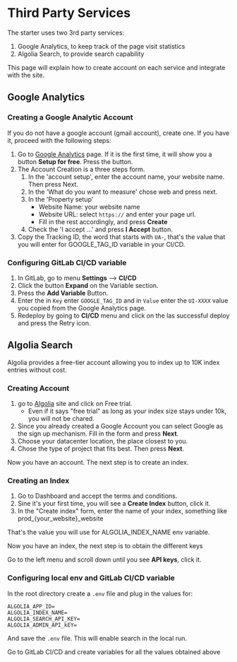 Third Party Services
====================

The starter uses two 3rd party services: 
1. Google Analytics, to keep track of the page visit statistics
2. Algolia Search, to provide search capability

This page will explain how to create account on each service and integrate with the site.

## Google Analytics

### Creating a Google Analytic Account
If you do not have a google account (gmail account), create one. If you have it, proceed with the following steps:

1. Go to [Google Analytics](https://analytics.google.com/) page. If it is the first time, it will 
show you a button **Setup for free**. Press the button.
2. The Account Creation is a three steps form.
    1. In the 'account setup', enter the account name, your website name. Then press Next.
    2. In the 'What do you want to measure' chose web and press next.
    3. In the 'Property setup' 
        - Website Name: your website name
        - Website URL: select `https://` and enter your page url.
        - Fill in the rest accordingly, and press **Create**
    4. Check the 'I accept ...' and press **I Accept** button.
3. Copy the Tracking ID, the word that starts with `UA-`, that's the value that you will enter
for GOOGLE_TAG_ID variable in your CI/CD.

### Configuring GitLab CI/CD variable

1. In GitLab, go to menu **Settings** --> **CI/CD**
2. Click the button **Expand** on the Variable section.
3. Press the **Add Variable** Button.
4. Enter the in `Key` enter `GOOGLE_TAG_ID` and in `Value` enter the `UI-XXXX` value you copied 
from the Google Analytics page.
5. Redeploy by going to **CI/CD** menu and click on the las successful deploy and press the Retry icon.

## Algolia Search

Algolia provides a free-tier account allowing you to index up to 10K index entries without cost.

### Creating Account
1. go to [Algolia](https://www.algolia.com/) site and click on Free trial.
    - Even if it says "free trial" as long as your index size stays under 10k, you will not be 
    chared.
2. Since you already created a Google Account you can select Google as the sign up mechanism. 
Fill in the form and press **Next**.
3. Choose your datacenter location, the place closest to you.
4. Chose the type of project that fits best. Then press **Next**.

Now you have an account. The next step is to create an index.

### Creating an Index
1. Go to Dashboard and accept the terms and conditions.
2. Sine it's your first time, you will see a **Create Index** button, click it.
3. In the "Create index" form, enter the name of your index, something like prod_{your_website}_website 

That's the value you will use for ALGOLIA_INDEX_NAME env variable.

Now you have an index, the next step is to obtain the different keys

Go to the left menu and scroll down until you see **API keys**, click it.

### Configuring local env and GitLab CI/CD variable

In the root directory create a `.env` file and plug in the values for:
```
ALGOLIA_APP_ID=
ALGOLIA_INDEX_NAME=
ALGOLIA_SEARCH_API_KEY=
ALGOLIA_ADMIN_API_kEY=
```
And save the `.env` file. This will enable search in the local run.

Go to GitLab CI/CD and create variables for all the values obtained above
